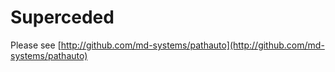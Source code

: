 # Superceded

Please see [http://github.com/md-systems/pathauto](http://github.com/md-systems/pathauto)
